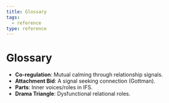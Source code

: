 ```yaml
---
title: Glossary
tags:
  - reference
type: reference
---
```


<!-- @format -->

# Glossary

- **Co-regulation**: Mutual calming through relationship signals.
- **Attachment Bid**: A signal seeking connection (Gottman).
- **Parts**: Inner voices/roles in IFS.
- **Drama Triangle**: Dysfunctional relational roles.
